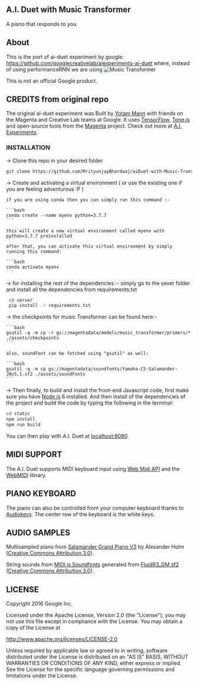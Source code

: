 ## A.I. Duet with Music Transformer

A piano that responds to you.

## About

This is the port of ai-duet experiment by google: https://github.com/googlecreativelab/aiexperiments-ai-duet where, instead of using performanceRNN we are using ![Music Transformer](https://magenta.tensorflow.org/music-transformer)

This is not an official Google product.

## CREDITS from original repo

The original ai-duet experiment was Built by [Yotam Mann](https://github.com/tambien) with friends on the Magenta and Creative Lab teams at Google. It uses [TensorFlow](https://tensorflow.org), [Tone.js](https://github.com/Tonejs/Tone.js) and open-source tools from the [Magenta](https://magenta.tensorflow.org/) project. Check out more at [A.I. Experiments](https://aiexperiments.withgoogle.com).

### INSTALLATION

-> Clone this repo in your desired folder
```bash
git clone https://github.com/MrityunjayBhardwaj/aiDuet-with-Music-Transformer.git
```

-> Create and activating a virtual environment ( or use the existing one if you are feeling adventurous :P )

    if you are using conda then you can simply run this command :-

    ```bash
    conda create --name myenv python=3.7.7
    ```

    this will create a new virtual environment called myenv with python=3.7.7 preinstalled

    after that, you can activate this virtual environment by simply running this command:

    ```bash
    conda activate myenv
    ```

-> for installing the rest of the dependencies :- simply go to the sever folder and install all the dependencies from requirements.txt

```bash
 cd server
 pip install -r requirements.txt
```

-> the checkpoints for music Transformer can be found here:-

    ```bash
    gsutil -q -m cp -r gs://magentadata/models/music_transformer/primers/* ./assets/checkpoints
    ```

    also, soundFont can be fetched using "gsutil" as well:

    ```bash
    gsutil -q -m cp gs://magentadata/soundfonts/Yamaha-C5-Salamander-JNv5.1.sf2 ./assets/soundFonts
    ```


-> Then finally, to build and install the front-end Javascript code, first make sure you have [Node.js](https://nodejs.org) 6 installed. And then install of the dependencies of the project and build the code by typing the following in the terminal: 


```bash
cd static
npm install
npm run build
```




You can then play with A.I. Duet at [localhost:8080](http://localhost:8080).


## MIDI SUPPORT

The A.I. Duet supports MIDI keyboard input using [Web Midi API](https://webaudio.github.io/web-midi-api/) and the [WebMIDI](https://github.com/cotejp/webmidi) library. 

## PIANO KEYBOARD

The piano can also be controlled from your computer keyboard thanks to [Audiokeys](https://github.com/kylestetz/AudioKeys). The center row of the keyboard is the white keys.

## AUDIO SAMPLES

Multisampled piano from [Salamander Grand Piano V3](https://archive.org/details/SalamanderGrandPianoV3) by Alexander Holm ([Creative Commons Attribution 3.0](https://creativecommons.org/licenses/by/3.0/)).

String sounds from [MIDI.js Soundfonts](https://github.com/gleitz/midi-js-soundfonts) generated from [FluidR3_GM.sf2](http://www.musescore.org/download/fluid-soundfont.tar.gz) ([Creative Commons Attribution 3.0](https://creativecommons.org/licenses/by/3.0/)).

## LICENSE

Copyright 2016 Google Inc.

Licensed under the Apache License, Version 2.0 (the "License");
you may not use this file except in compliance with the License.
You may obtain a copy of the License at

http://www.apache.org/licenses/LICENSE-2.0

Unless required by applicable law or agreed to in writing, software
distributed under the License is distributed on an "AS IS" BASIS,
WITHOUT WARRANTIES OR CONDITIONS OF ANY KIND, either express or implied.
See the License for the specific language governing permissions and
limitations under the License.
